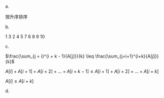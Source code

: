 a.

按升序排序

b.

1 3 2 4 5 7 6 8 9 10

c.

$\frac{\sum_{j = i}^{i + k - 1}{A[j]}}{k} \leq \frac{\sum_{j=i+1}^{i+k}{A[j]}}{k}$

$A[i] + A[i + 1] + A[i + 2] + ... + A[i+k-1] \leq A[i+1]+A[i+2]+...+A[i+k]$

$A[i] \leq A[i+k]$

d.
